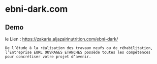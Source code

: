 # ebni-dark.com
## Demo 
le Lien : https://zakaria.aljazairinutrition.com/ebni-dark/

``
De l’étude à la réalisation des travaux neufs ou de réhabilitation, l’Entreprise EURL OUVRAGES ETANCHES possède toutes les compétences pour concrétiser votre projet d’avenir.
``

